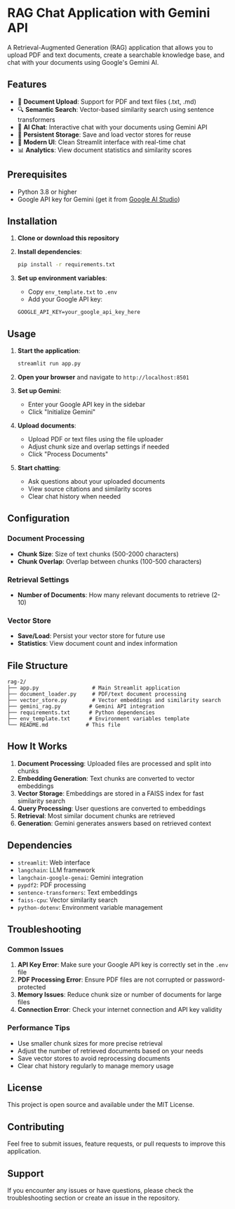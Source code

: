 # RAG Chat Application with Gemini API

A Retrieval-Augmented Generation (RAG) application that allows you to upload PDF and text documents, create a searchable knowledge base, and chat with your documents using Google's Gemini AI.

## Features

- 📄 **Document Upload**: Support for PDF and text files (.txt, .md)
- 🔍 **Semantic Search**: Vector-based similarity search using sentence transformers
- 🤖 **AI Chat**: Interactive chat with your documents using Gemini API
- 💾 **Persistent Storage**: Save and load vector stores for reuse
- 🎨 **Modern UI**: Clean Streamlit interface with real-time chat
- 📊 **Analytics**: View document statistics and similarity scores

## Prerequisites

- Python 3.8 or higher
- Google API key for Gemini (get it from [Google AI Studio](https://makersuite.google.com/app/apikey))

## Installation

1. **Clone or download this repository**

2. **Install dependencies**:
   ```bash
   pip install -r requirements.txt
   ```

3. **Set up environment variables**:
   - Copy `env_template.txt` to `.env`
   - Add your Google API key:
   ```
   GOOGLE_API_KEY=your_google_api_key_here
   ```

## Usage

1. **Start the application**:
   ```bash
   streamlit run app.py
   ```

2. **Open your browser** and navigate to `http://localhost:8501`

3. **Set up Gemini**:
   - Enter your Google API key in the sidebar
   - Click "Initialize Gemini"

4. **Upload documents**:
   - Upload PDF or text files using the file uploader
   - Adjust chunk size and overlap settings if needed
   - Click "Process Documents"

5. **Start chatting**:
   - Ask questions about your uploaded documents
   - View source citations and similarity scores
   - Clear chat history when needed

## Configuration

### Document Processing
- **Chunk Size**: Size of text chunks (500-2000 characters)
- **Chunk Overlap**: Overlap between chunks (100-500 characters)

### Retrieval Settings
- **Number of Documents**: How many relevant documents to retrieve (2-10)

### Vector Store
- **Save/Load**: Persist your vector store for future use
- **Statistics**: View document count and index information

## File Structure

```
rag-2/
├── app.py                 # Main Streamlit application
├── document_loader.py     # PDF/text document processing
├── vector_store.py        # Vector embeddings and similarity search
├── gemini_rag.py         # Gemini API integration
├── requirements.txt      # Python dependencies
├── env_template.txt      # Environment variables template
└── README.md            # This file
```

## How It Works

1. **Document Processing**: Uploaded files are processed and split into chunks
2. **Embedding Generation**: Text chunks are converted to vector embeddings
3. **Vector Storage**: Embeddings are stored in a FAISS index for fast similarity search
4. **Query Processing**: User questions are converted to embeddings
5. **Retrieval**: Most similar document chunks are retrieved
6. **Generation**: Gemini generates answers based on retrieved context

## Dependencies

- `streamlit`: Web interface
- `langchain`: LLM framework
- `langchain-google-genai`: Gemini integration
- `pypdf2`: PDF processing
- `sentence-transformers`: Text embeddings
- `faiss-cpu`: Vector similarity search
- `python-dotenv`: Environment variable management

## Troubleshooting

### Common Issues

1. **API Key Error**: Make sure your Google API key is correctly set in the `.env` file
2. **PDF Processing Error**: Ensure PDF files are not corrupted or password-protected
3. **Memory Issues**: Reduce chunk size or number of documents for large files
4. **Connection Error**: Check your internet connection and API key validity

### Performance Tips

- Use smaller chunk sizes for more precise retrieval
- Adjust the number of retrieved documents based on your needs
- Save vector stores to avoid reprocessing documents
- Clear chat history regularly to manage memory usage

## License

This project is open source and available under the MIT License.

## Contributing

Feel free to submit issues, feature requests, or pull requests to improve this application.

## Support

If you encounter any issues or have questions, please check the troubleshooting section or create an issue in the repository.

